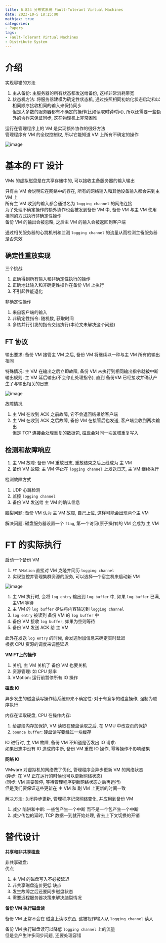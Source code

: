 ```yaml
---
title: 6.824 分布式系统 Fault-Tolerant Virtual Machines
date: 2023-10-5 18:15:00
mathjax: true
categories:
- Papers
tags: 
- Fault-Tolerant Virtual Machines
- Distribute System
---
```


# 介绍

实现容错的方法
1. 主从备份: 主服务器的所有状态都发送给备份, 这样非常消耗带宽
1. 状态机方法: 将服务器建模为确定性状态机, 通过按照相同初始化状态启动和以相同顺序接收相同的输入来保持同步 <br>
   但是大多数的服务器都有不确定的操作(比如读取时钟时间), 所以还需要一些额外的协作来保证同步, 这在物理机上非常困难

运行在管理程序上的 VM 是实现额外协作的很好方法 <br>
管理程序有 VM 的全权控制权, 所以它能知道 VM 上所有不确定的操作

![image](https://github.com/lzlcs/image-hosting/raw/master/image.1bfvhtezl400.png)

# 基本的 FT 设计

VMs 的虚拟磁盘是在共享存储中的, 可以接收主备服务器的输入输出

只有主 VM 会说明它在网络中的存在, 所有的网络输入和其他设备输入都会来到主 VM 上 <br>
所有主 VM 收到的输入都会通过名为 `logging channel` 的网络连接 <br>
为了处理不确定操作的额外协作也会被发到备份 VM 中, 备份 VM 与主 VM 使用相同的方式执行非确定性操作 <br>
备份 VM 的输出会被忽略, 之后主 VM 的输入会被返回到客户端

通过相关服务器的心跳机制和监测 `logging channel` 的流量从而检测主备服务器是否失效

## 确定性重放实现

三个挑战
1. 正确得到所有输入和非确定性执行的操作
2. 正确地让输入和非确定性操作在备份 VM 上执行
3. 不引起性能退化

非确定性操作
1. 来自客户端的输入
2. 非确定性指令: 随机数, 获取时间
3. 多核并行引发的指令交错执行(本论文未解决这个问题)

## FT 协议

输出要求: 备份 VM 接管主 VM 之后, 备份 VM 将继续以一种与主 VM 所有的输出相同

特殊情况: 主 VM 在输出之后立即故障, 备份 VM 未执行到相同输出指令就被中断 <br>
输出规则: 主 VM 延后输出(不会停止处理指令), 直到 备份VM 已经接收并确认产生了与输出相关的日志

![image](https://github.com/lzlcs/image-hosting/raw/master/image.3m589bq0dja0.webp)

故障情况
1. 主 VM 在收到 ACK 之前故障, 它不会返回结果给客户端
2. 主 VM 在收到 ACK 之后故障, 备份 VM 在接管后也发送, 客户端会收到两次输出 <br>
   但是 TCP 连接会处理重复的数据包, 磁盘会对同一块区域重复写入

## 检测和故障响应

1. 主 VM 故障: 备份 VM 重放日志, 重放结束之后上线成为 主 VM
2. 备份 VM 故障: 主 VM 停止在 `logging channel` 上发送日志, 主 VM 继续执行

检测故障方式
1. UDP 心跳检测
2. 监控 `logging channel`
3. 备份 VM 发送给 主 VM 的确认信息

脑裂问题: 备份 VM 认为 主 VM 故障, 自己上位, 这样可能会出现两个主 VM

解决问题: 磁盘服务器设置一个 `flag`, 第一个访问(原子操作)的 VM 会成为 主 VM

# FT 的实际执行

启动一个备份 VM

1. `FT VMotion` 直接对 VM 克隆并简历 `logging channel`
2. 实现监控并管理集群资源的服务, 可以选择一个宿主机来启动新 VM

![image](https://github.com/lzlcs/image-hosting/raw/master/image.udgjh5qi8g0.webp)

1. 主 VM 执行时, 会将 `log entry` 输出到 `log buffer` 中, 如果 `log buffer` 已满, 主VM 等待
2. 主 VM 的 `log buffer` 尽快将内容输送到 `logging channel`
3. `log entry` 被读到 备份 VM 的 `log buffer` 中
4. 备份 VM 接收 `log buffer`, 如果为空则等待
5. 备份 VM 发送 ACK 给 主 VM

此外在发送 `log entry` 的时候, 会发送附加信息来确定实时延迟 <br>
根据 CPU 资源的调度来调整延迟

**VM FT上的操作**

1. 关机, 主 VM 关机了 备份 VM 也要关机
2. 资源管理: 如 CPU 频率
3. VMotion: 运行前暂停所有 IO 操作

**磁盘 IO**

异步发生的磁盘读写操作给系统带来不确定性: 对于有竞争的磁盘操作, 强制为顺序执行

内存在读取硬盘, CPU 在操作内存: 
1. 给那段内存加保护, VM 读取在硬盘读取之后, 在 MMU 中改变页的保护
2. `bounce buffer`: 硬盘读写要经过一块缓存

IO 进行时, 主 VM 故障, 备份 VM 不知道是否发出 IO 请求: <br>
如果日志中没有 IO 造成的中断, 备份 VM 重做 IO 操作, 幂等操作不影响结果

**网络 IO**

VMware 对虚拟机的网络做了优化, 管理程序会异步更新 VM 的网络状态 <br>
(异步: 在 VM 正在运行的时候也可以更新网络状态) <br>
(同步: VM 需要暂停, 等待管理程序更新网络状态之后再运行) <br>
但是我们要保证这些更新在 主 VM 和 副 VM 上更新的时间一致

解决方法: 关闭异步更新, 管理程序记录网络变化, 并应用到备份 VM
1. 减少 陷阱和中断: 一些包产生一个中断 而不是一个包产生一个中断
2. 减少传包的延时, TCP 数据一到就开始处理, 省去上下文切换的开销

# 替代设计

**共享和非共享磁盘**

非共享磁盘: <br>
优点
1. 主 VM 的磁盘写入不必被延迟
2. 非共享磁盘造价更低
缺点
1. 发生故障之后还要同步磁盘状态
2. 需要远程服务器决策来解决脑裂情况

**备份 VM 执行磁盘读**

备份 VM 正常不会在 磁盘上读取东西, 这被视作输入从 `logging channel` 读入 <br>

备份 VM 执行磁盘读可以降低 `logging channel` 上的流量 <br>
但是会产生许多同步问题, 还要处理容错

